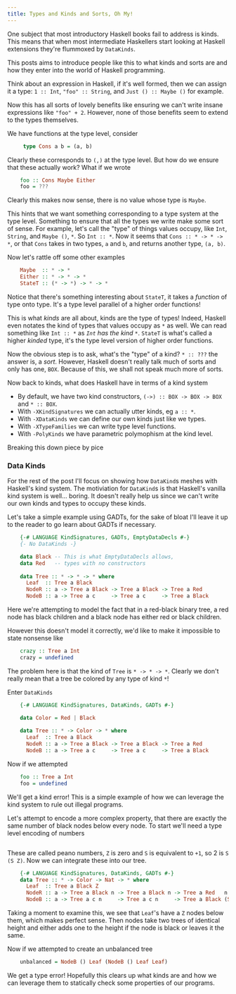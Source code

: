 ```yaml
---
title: Types and Kinds and Sorts, Oh My!
---
```


One subject that most introductory Haskell books fail to address is kinds.
This means that when most intermediate Haskellers start looking at Haskell
extensions they're flummoxed by `DataKinds`.

This posts aims to introduce people like this to what kinds and sorts are
and how they enter into the world of Haskell programming.

Think about an expression in Haskell, if it's well formed, then we can
assign it a type: `1 :: Int`, `"foo" :: String`, and `Just () :: Maybe ()`
for example.

Now this has all sorts of lovely benefits like ensuring we can't write insane
expressions like `"foo" + 2`. However, none of those benefits seem to extend
to the types themselves.

We have functions at the type level, consider

``` haskell
     type Cons a b = (a, b)
```

Clearly these corresponds to `(,)` at the type level. But how
do we ensure that these actually work? What if we wrote

``` haskell
    foo :: Cons Maybe Either
    foo = ???
```

Clearly this makes now sense, there is no value whose type is `Maybe`.

This hints that we want something corresponding to a type system at the type level.
Something to ensure that all the types we write make some sort of sense. For example,
let's call the "type" of things values occupy, like `Int`, `String`, and `Maybe ()`, `*`.
So `Int :: *`. Now it seems that `Cons :: * -> * -> *`, or that `Cons` takes in two types,
`a` and `b`, and returns another type, `(a, b)`.

Now let's rattle off some other examples

``` haskell
    Maybe  :: * -> *
    Either :: * -> * -> *
    StateT :: (* -> *) -> * -> *
```

Notice that there's something interesting about `StateT`, it takes a *function* of
type onto type. It's a type level parallel of a higher order functions!

This is what *kinds* are all about, kinds are the type of types! Indeed, Haskell
even notates the kind of types that values occupy as `*` as well. We can read something like
`Int :: *` as *`Int` has the kind `*`*.  `StateT` is what's called a
higher *kinded* type, it's the type level version of higher order functions.

Now the obvious step is to ask, what's the "type" of a kind? `* :: ???` the answer
is, a *sort*. However, Haskell doesn't really talk much of sorts and only has one,
`BOX`. Because of this, we shall not speak much more of sorts.

Now back to kinds, what does Haskell have in terms of a kind system

 - By default, we have two kind constructors, `(->) :: BOX -> BOX -> BOX` and `* :: BOX`.
 - With `-XKindSignatures` we can actually utter kinds, eg `a :: *`.
 - With `-XDataKinds` we can define our own kinds just like we types.
 - With `-XTypeFamilies` we can write type level functions.
 - With `-PolyKinds` we have parametric polymophism at the kind level.

Breaking this down piece by pice

### Data Kinds
For the rest of the post I'll focus on showing how `DataKind`s meshes with Haskell's
kind system. The motiviation for `DataKind`s is that Haskell's vanilla kind system is
well... boring. It doesn't really help us since we can't write our own kinds and
types to occupy these kinds.

Let's take a simple example using GADTs, for the sake of bloat I'll leave
it up to the reader to go learn about GADTs if necessary.

``` haskell
    {-# LANGUAGE KindSignatures, GADTs, EmptyDataDecls #-}
    {- No DataKinds -}

    data Black -- This is what EmptyDataDecls allows,
    data Red   -- types with no constructors
    
    data Tree :: * -> * -> * where
      Leaf  :: Tree a Black
      NodeR :: a -> Tree a Black -> Tree a Black -> Tree a Red
      NodeB :: a -> Tree a c     -> Tree a c     -> Tree a Black
```

Here we're attempting to model the fact that in a red-black binary tree,
a red node has black children and a black node has either red or black children.

However this doesn't model it correctly, we'd like to make it impossible to state
nonsense like

``` haskell
    crazy :: Tree a Int
    crazy = undefined
```

The problem here is that the kind of `Tree` is `* -> * -> *`. Clearly we
don't really mean that a tree be colored by any type of kind `*`!

Enter `DataKinds`

``` haskell
    {-# LANGUAGE KindSignatures, DataKinds, GADTs #-}

    data Color = Red | Black
    
    data Tree :: * -> Color -> * where
      Leaf  :: Tree a Black
      NodeR :: a -> Tree a Black -> Tree a Black -> Tree a Red
      NodeB :: a -> Tree a c     -> Tree a c     -> Tree a Black
```

Now if we attempted

``` haskell
    foo :: Tree a Int
    foo = undefined
```

We'll get a kind error! This is a simple example of how we can leverage the kind system
to rule out illegal programs.

Let's attempt to encode a more complex property, that there are exactly the same number
of black nodes below every node. To start we'll need a type level encoding of numbers

``` haskell

```

These are called peano numbers, `Z` is zero and `S` is equivalent to `+1`, so 2 is `S (S Z)`.
Now we can integrate these into our tree.

``` haskell
    {-# LANGUAGE KindSignatures, DataKinds, GADTs #-}
    data Tree :: * -> Color -> Nat -> * where
      Leaf  :: Tree a Black Z
      NodeR :: a -> Tree a Black n -> Tree a Black n -> Tree a Red   n
      NodeB :: a -> Tree a c n     -> Tree a c n     -> Tree a Black (S n)
```

Taking a moment to examine this, we see that `Leaf`'s have a `Z` nodes below them,
which makes perfect sense. Then nodes take two trees of identical height and either
adds one to the height if the node is black or leaves it the same.

Now if we attempted to create an unbalanced tree

``` haskell
    unbalanced = NodeB () Leaf (NodeB () Leaf Leaf)
```

We get a type error! Hopefully this clears up what kinds
are and how we can leverage them to statically check some properties of
our programs.
